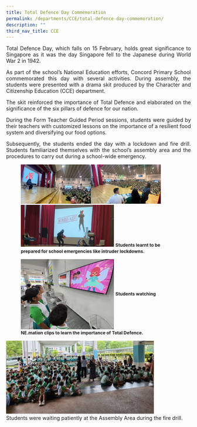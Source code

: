 ```yaml
---
title: Total Defence Day Commemoration
permalink: /departments/CCE/total-defence-day-commemoration/
description: ""
third_nav_title: CCE
---
```

<p style="text-align:justify">Total Defence Day, which falls on 15 February, holds great significance to Singapore as it was the day Singapore fell to the Japanese during World War 2 in 1942.

</p><p style="text-align:justify">As part of the school’s National Education efforts, Concord Primary School commemorated this day with several activities. During assembly, the students were presented with a drama skit produced by the Character and Citizenship Education (CCE) department.

</p><p style="text-align:justify">The skit reinforced the importance of Total Defence and elaborated on the significance of the six pillars of defence for our nation.

</p><p style="text-align:justify">During the Form Teacher Guided Period sessions, students were guided by their teachers with customized lessons on the importance of a resilient food system and diversifying our food options.

</p><p style="text-align:justify">Subsequently, the students ended the day with a lockdown and fire drill. Students familiarized themselves with the school’s assembly area and the procedures to carry out during a school-wide emergency.

<br>
</p><figure>	
<img src="/images/tdd%20pic1.png" style="width:45%" align="left">
<img src="/images/tdd%20pic2.png" style="width:45%"><br>
<img src="/images/tdd%20pic3.png" style="width:60%">
<b style="font-size:12px">Students learnt to be prepared for school emergencies like intruder lockdowns.</b>
</figure>

<figure>	
<img src="/images/tdd%20pic4.png" style="width:60%" align="center">
<b style="font-size: 12px">Students watching NE.mation clips to learn the importance of Total Defence.</b>
</figure>

<img src="/images/tdd%20pic5.jpg" style="width:80%">
<br>
Students were waiting patiently at the Assembly Area during the fire drill.